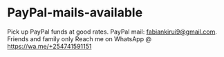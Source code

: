 # PayPal-mails-available
Pick up PayPal funds at good rates. PayPal mail: fabiankirui9@gmail.com. Friends and family only
Reach me on WhatsApp @ https://wa.me/+254741591151
